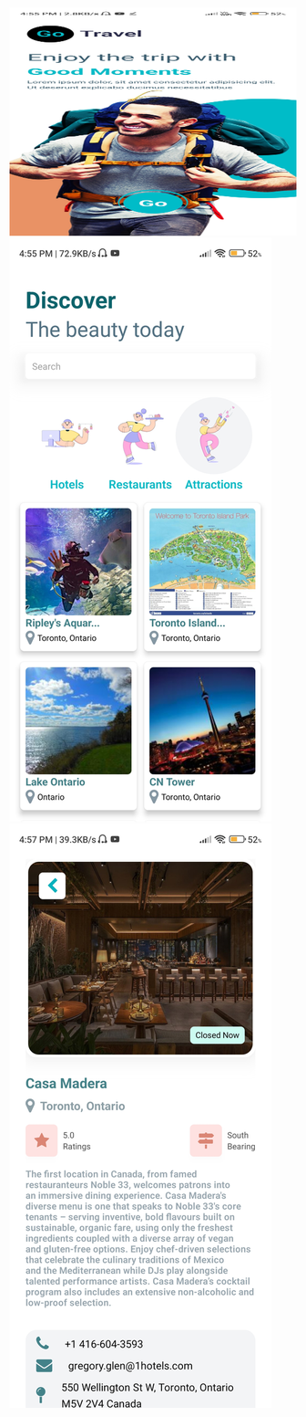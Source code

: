 <img src="assets\1.jpg" width="600" height="400"/>
<br/>
<img src="assets\2.jpg"/>
<br/>
<img src="assets\3.jpg"/>
